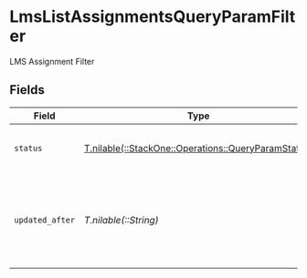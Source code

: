 # LmsListAssignmentsQueryParamFilter

LMS Assignment Filter


## Fields

| Field                                                                                              | Type                                                                                               | Required                                                                                           | Description                                                                                        | Example                                                                                            |
| -------------------------------------------------------------------------------------------------- | -------------------------------------------------------------------------------------------------- | -------------------------------------------------------------------------------------------------- | -------------------------------------------------------------------------------------------------- | -------------------------------------------------------------------------------------------------- |
| `status`                                                                                           | [T.nilable(::StackOne::Operations::QueryParamStatus)](../../models/operations/queryparamstatus.md) | :heavy_minus_sign:                                                                                 | Filter to select assignment by status                                                              |                                                                                                    |
| `updated_after`                                                                                    | *T.nilable(::String)*                                                                              | :heavy_minus_sign:                                                                                 | Use a string with a date to only select results updated after that given date                      | 2020-01-01T00:00:00.000Z                                                                           |